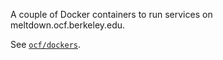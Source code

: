 A couple of Docker containers to run services on meltdown.ocf.berkeley.edu.

See [`ocf/dockers`][dockers].

[dockers]: https://github.com/ocf/dockers
